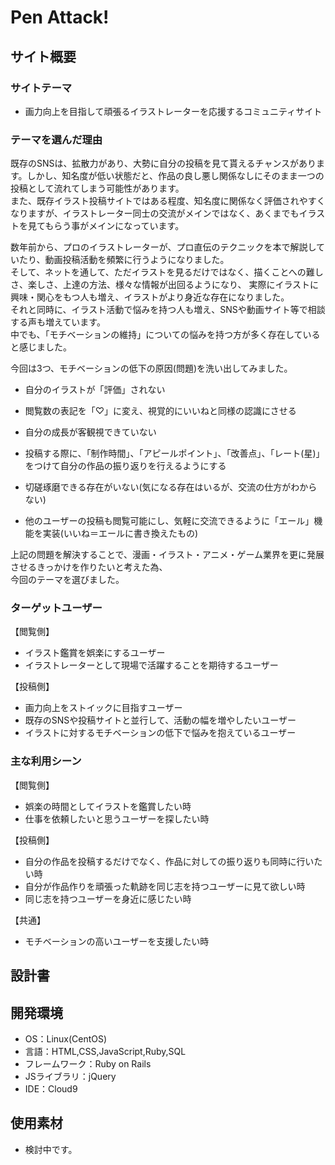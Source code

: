 # Pen Attack!

## サイト概要
### サイトテーマ
- 画力向上を目指して頑張るイラストレーターを応援するコミュニティサイト

### テーマを選んだ理由
既存のSNSは、拡散力があり、大勢に自分の投稿を見て貰えるチャンスがあります。しかし、知名度が低い状態だと、作品の良し悪し関係なしにそのまま一つの投稿として流れてしまう可能性があります。  
また、既存イラスト投稿サイトではある程度、知名度に関係なく評価されやすくなりますが、イラストレーター同士の交流がメインではなく、あくまでもイラストを見てもらう事がメインになっています。 

数年前から、プロのイラストレーターが、プロ直伝のテクニックを本で解説していたり、動画投稿活動を頻繁に行うようになりました。  
そして、ネットを通して、ただイラストを見るだけではなく、描くことへの難しさ、楽しさ、上達の方法、様々な情報が出回るようになり、    実際にイラストに興味・関心をもつ人も増え、イラストがより身近な存在になりました。  
それと同時に、イラスト活動で悩みを持つ人も増え、SNSや動画サイト等で相談する声も増えています。  
中でも、「モチベーションの維持」についての悩みを持つ方が多く存在していると感じました。  

今回は3つ、モチベーションの低下の原因(問題)を洗い出してみました。

* 自分のイラストが「評価」されない
 - 閲覧数の表記を「♡」に変え、視覚的にいいねと同様の認識にさせる
* 自分の成長が客観視できていない  
 - 投稿する際に、「制作時間」、「アピールポイント」、「改善点」、「レート(星)」をつけて自分の作品の振り返りを行えるようにする 
* 切磋琢磨できる存在がいない(気になる存在はいるが、交流の仕方がわからない)
 - 他のユーザーの投稿も閲覧可能にし、気軽に交流できるように「エール」機能を実装(いいね＝エールに書き換えたもの)


上記の問題を解決することで、漫画・イラスト・アニメ・ゲーム業界を更に発展させるきっかけを作りたいと考えた為、  
今回のテーマを選びました。


### ターゲットユーザー
【閲覧側】  
* イラスト鑑賞を娯楽にするユーザー
* イラストレーターとして現場で活躍することを期待するユーザー

【投稿側】  
* 画力向上をストイックに目指すユーザー
* 既存のSNSや投稿サイトと並行して、活動の幅を増やしたいユーザー
* イラストに対するモチベーションの低下で悩みを抱えているユーザー


### 主な利用シーン
【閲覧側】
* 娯楽の時間としてイラストを鑑賞したい時
* 仕事を依頼したいと思うユーザーを探したい時

【投稿側】  
* 自分の作品を投稿するだけでなく、作品に対しての振り返りも同時に行いたい時
* 自分が作品作りを頑張った軌跡を同じ志を持つユーザーに見て欲しい時
* 同じ志を持つユーザーを身近に感じたい時

【共通】  
* モチベーションの高いユーザーを支援したい時


## 設計書


## 開発環境
- OS：Linux(CentOS)
- 言語：HTML,CSS,JavaScript,Ruby,SQL
- フレームワーク：Ruby on Rails
- JSライブラリ：jQuery
- IDE：Cloud9

## 使用素材
- 検討中です。